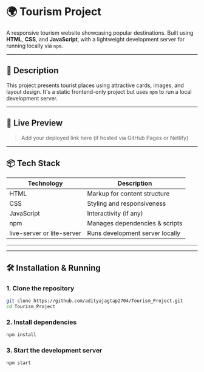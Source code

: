 # 🌍 Tourism Project

A responsive tourism website showcasing popular destinations. Built using **HTML**, **CSS**, and **JavaScript**, with a lightweight development server for running locally via `npm`.

---

## 📌 Description

This project presents tourist places using attractive cards, images, and layout design. It's a static frontend-only project but uses `npm` to run a local development server.

---

## 🚀 Live Preview

> Add your deployed link here (if hosted via GitHub Pages or Netlify)

---

## 📦 Tech Stack

| Technology | Description                     |
|------------|---------------------------------|
| HTML       | Markup for content structure    |
| CSS        | Styling and responsiveness      |
| JavaScript | Interactivity (if any)          |
| npm        | Manages dependencies & scripts  |
| live-server or lite-server | Runs development server locally |

---


---

## 🛠️ Installation & Running

### 1. Clone the repository

```bash
git clone https://github.com/adityajagtap2704/Tourism_Project.git
cd Tourism_Project
```

### 2. Install dependencies
```bash
npm install
```

### 3. Start the development server
``` bash
npm start
```
